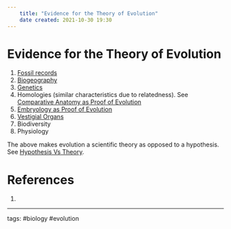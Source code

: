 ```yaml
---
	title: "Evidence for the Theory of Evolution"
	date created: 2021-10-30 19:30
---
```

# Evidence for the Theory of Evolution

1. [Fossil records](Fossil%20Evidence%20for%20Evolution.md)
2. [Biogeography](Biogeographical%20Evidence%20for%20Evolution.md)
3. [Genetics ](Genetic%20Evidence%20for%20Evolution.md)
4. Homologies (similar characteristics due to relatedness). See [Comparative Anatomy as Proof of Evolution](Comparative%20Anatomy%20as%20Proof%20of%20Evolution.md)
5. [Embryology as Proof of Evolution](Embryology%20as%20Proof%20of%20Evolution.md)
6. [Vestigial Organs](Vestigial%20Organs.md)
7. Biodiversity
8. Physiology

The above makes evolution a scientific theory as opposed to a hypothesis. See [Hypothesis Vs Theory](Hypothesis%20Vs%20Theory.md).


# References
1. 

---
tags: #biology #evolution 